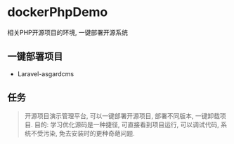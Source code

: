 # dockerPhpDemo
相关PHP开源项目的环境, 一键部署开源系统

## 一键部署项目

- Laravel-asgardcms


## 任务

> 开源项目演示管理平台, 可以一键部署开源项目, 部署不同版本, 一键卸载项目. 目的: 学习优化源码是一种捷径, 可直接看到项目运行, 可以调试代码, 系统不受污染, 免去安装时的更种奇葩问题.


